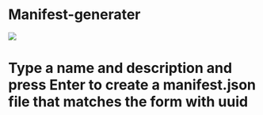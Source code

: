 # Manifest-generater

<img src="https://img.shields.io/badge/node Js-339933?style=flat&logo=Node js&logoColor=green"/>

# Type a name and description and press Enter to create a manifest.json file that matches the form with uuid
